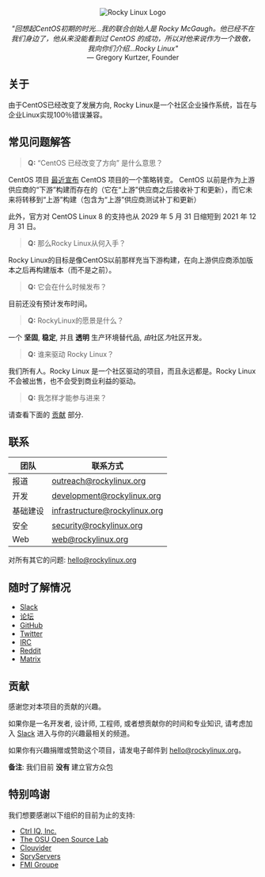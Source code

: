 <p align="center">
<img src="https://media.githubusercontent.com/media/rocky-linux/branding/main/logo-text-light%402x.png" alt="Rocky Linux Logo">
</p>

<p align="center">
<i>"回想起CentOS初期的时光...我的联合创始人是 Rocky McGaugh。他已经不在我们身边了，他从来没能看到过 CentOS 的成功，所以对他来说作为一个致敬，我向你们介绍…Rocky Linux"</i><br>
— Gregory Kurtzer, Founder
</p>

## 关于

由于CentOS已经改变了发展方向, Rocky Linux是一个社区企业操作系统，旨在与企业Linux实现100％错误兼容。

## 常见问题解答

> **Q:** “CentOS 已经改变了方向” 是什么意思？

CentOS 项目 [最近宣布](https://blog.centos.org/2020/12/future-is-centos-stream/) CentOS 项目的一个策略转变。 CentOS 以前是作为上游供应商的“下游”构建而存在的（它在“上游”供应商之后接收补丁和更新），而它未来将转移到“上游”构建（包含为“上游”供应商测试补丁和更新）

此外，官方对 CentOS Linux 8 的支持也从 2029 年 5 月 31 日缩短到 2021 年 12 月 31 日。

> **Q:** 那么Rocky Linux从何入手？

Rocky Linux的目标是像CentOS以前那样充当下游构建，在向上游供应商添加版本之后再构建版本（而不是之前）。

> **Q:** 它会在什么时候发布？

目前还没有预计发布时间。

> **Q:** RockyLinux的愿景是什么？

一个 **坚固**, **稳定**, 并且 **透明** 生产环境替代品, *由*社区*为*社区开发。

> **Q:** 谁来驱动 Rocky Linux？

我们所有人。Rocky Linux 是一个社区驱动的项目，而且永远都是。Rocky Linux不会被出售，也不会受到商业利益的驱动。

> **Q:** 我怎样才能参与进来？

请查看下面的 [贡献](#贡献) 部分.

## 联系

| 团队                           | 联系方式                        |
|-------------------------------|--------------------------------|
| 报道                           | outreach@rockylinux.org        |
| 开发                           | development@rockylinux.org     |
| 基础建设                       | infrastructure@rockylinux.org  |
| 安全                           | security@rockylinux.org        |
| Web                           | web@rockylinux.org             |


对所有其它的问题: hello@rockylinux.org

## 随时了解情况

* [Slack](https://join.slack.com/t/hpcng/shared_invite/zt-k5z04bsh-1uqpaD1NsYVP73vzc3uKdQ)
* [论坛](https://forums.rockylinux.org/)
* [GitHub](https://github.com/rocky-linux/)
* [Twitter](https://twitter.com/rocky_linux)
* [IRC](https://webchat.freenode.net/?channels=rockylinux)
* [Reddit](https://www.reddit.com/r/RockyLinux)
* [Matrix](https://matrix.to/#/+rockylinux:matrix.org)

## 贡献

感谢您对本项目的贡献的兴趣。

如果你是一名开发者, 设计师, 工程师, 或者想贡献你的时间和专业知识, 请考虑加入 [Slack](https://join.slack.com/t/hpcng/shared_invite/zt-k5z04bsh-1uqpaD1NsYVP73vzc3uKdQ) 进入与你的兴趣最相关的频道。

如果你有兴趣捐赠或赞助这个项目，请发电子邮件到 hello@rockylinux.org。

**备注**: 我们目前 **没有** 建立官方众包

## 特别鸣谢

我们想要感谢以下组织的目前为止的支持:
* [Ctrl IQ, Inc.](https://www.ctrl-cmd.com)
* [The OSU Open Source Lab](https://osuosl.org/)
* [Clouvider](https://www.clouvider.co.uk/)
* [SpryServers](https://www.spryservers.net/)
* [FMI Groupe](https://www.fmi.fr/)
